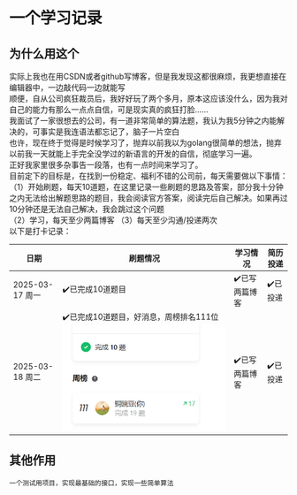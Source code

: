 # 一个学习记录
## 为什么用这个
实际上我也在用CSDN或者github写博客，但是我发现这都很麻烦，我更想直接在编辑器中，一边敲代码一边就能写    
顺便，自从公司疯狂裁员后，我好好玩了两个多月，原本这应该没什么，因为我对自己的能力有那么一点点自信，可是现实真的疯狂打脸……    
我面试了一家很想去的公司，有一道非常简单的算法题，我认为我5分钟之内能解决的，可事实是我连语法都忘记了，脑子一片空白    
也许，现在终于觉得是时候学习了，抛弃以前我以为golang很简单的想法，抛弃以前我一天就能上手完全没学过的新语言的开发的自信，彻底学习一遍。    
正好我家里很多杂事告一段落，也有一点时间来学习了。    
目前定下的目标是，在找到一份稳定、福利不错的公司前，每天需要做以下事情：
（1）开始刷题，每天10道题，在这里记录一些刷题的思路及答案，部分我十分钟之内无法给出解题思路的题目，我会阅读官方答案，阅读完后自己解决。如果再过10分钟还是无法自己解决，我会跳过这个问题   
（2）学习，每天至少两篇博客
（3）每天至少沟通/投递两次   
以下是打卡记录：

| 日期            | 刷题情况                                       |学习情况|简历投递|
|---------------|--------------------------------------------| --- | --- |
| 2025-03-17 周一 | ✔️已完成10道题目                                 |✔️已写两篇博客|✔️已投递|
| 2025-03-18 周二 | ✔️已完成10道题目，好消息，周榜排名111位![img.png](img.png) |✔️已写两篇博客|✔️已投递|
## 其他作用
`一个测试用项目，实现最基础的接口，实现一些简单算法`
